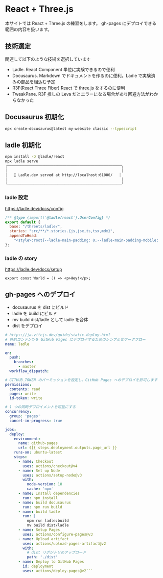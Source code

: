 # React + Three.js

本サイトでは React + Three.js の練習をします。
gh-pages にデプロイできる範囲の内容を扱います。

## 技術選定

関連して以下のような技術を選択しています

- Ladle. React Component 単位に実験できるので便利
- Docusaurus. Markdown でドキュメントを作るのに便利。Ladle で実験済みの部品を組込む予定
- R3F(React Three Fiber) React で three.js をするのに便利
- TweakPane. R3F 推しの Leva だとエラーになる場合があり回避方法がわからなかった

## Docusaurus 初期化

```sh
npx create-docusaurus@latest my-website classic --typescript
```

## ladle 初期化

```sh
npm install -D @ladle/react
npx ladle serve
╭────────────────────────────────────────────────────╮
│                                                    │
│   🥄 Ladle.dev served at http://localhost:61000/   │
│                                                    │
╰────────────────────────────────────────────────────╯
```

### ladle 設定

https://ladle.dev/docs/config

```js title=".ladle/config.mjs"
/** @type {import('@ladle/react').UserConfig} */
export default {
  base: "/threets/ladle/",
  stories: "src/**/*.stories.{js,jsx,ts,tsx,mdx}",
  appendToHead:
    "<style>:root{--ladle-main-padding: 0;--ladle-main-padding-mobile: 0;}</style>",
};
```

### ladle の story

https://ladle.dev/docs/setup

```tsx title="/src/hello.stories.tsx"
export const World = () => <p>Hey!</p>;
```

## gh-pages へのデプロイ

- docusaurus を dist にビルド
- ladle を build にビルド
- mv build dist/ladle として ladle を合体
- dist をデプロイ

```yml title=".github/workflows/build.yml"
# https://ja.vitejs.dev/guide/static-deploy.html
# 静的コンテンツを GitHub Pages にデプロイするためのシンプルなワークフロー
name: ladle

on:
  push:
    branches:
      - master
  workflow_dispatch:

# GITHUB_TOKEN のパーミッションを設定し、GitHub Pages へのデプロイを許可します
permissions:
  contents: read
  pages: write
  id-token: write

# 1 つの同時デプロイメントを可能にする
concurrency:
  group: 'pages'
  cancel-in-progress: true

jobs:
  deploy:
    environment:
      name: github-pages
      url: ${{ steps.deployment.outputs.page_url }}
    runs-on: ubuntu-latest
    steps:
      - name: Checkout
        uses: actions/checkout@v4
      - name: Set up Node
        uses: actions/setup-node@v3
        with:
          node-version: 18
          cache: 'npm'
      - name: Install dependencies
        run: npm install
      - name: build docusaurus
        run: npm run build
      - name: build ladle
        run: |
          npm run ladle:build
          mv build dist/ladle
      - name: Setup Pages
        uses: actions/configure-pages@v3
      - name: Upload artifact
        uses: actions/upload-pages-artifact@v2
        with:
          # dist リポジトリのアップロード
          path: './dist'
      - name: Deploy to GitHub Pages
        id: deployment
        uses: actions/deploy-pages@v2```
